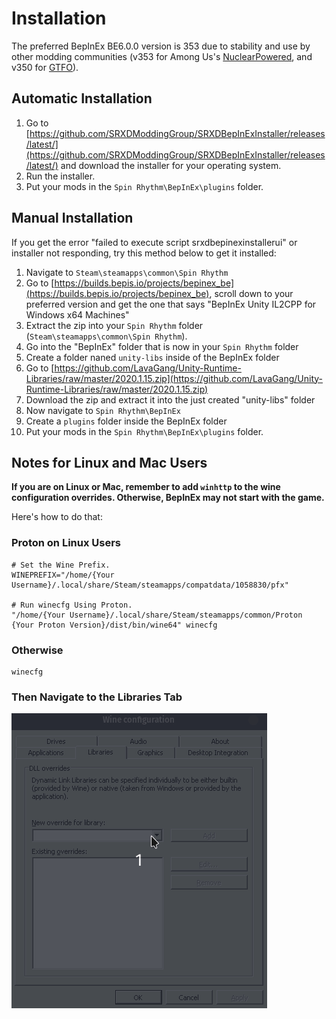 # Installation
The preferred BepInEx BE6.0.0 version is 353 due to stability and use by other modding communities (v353 for Among Us's [NuclearPowered](https://github.com/NuclearPowered/BepInEx), and v350 for [GTFO](https://gtfo.thunderstore.io/package/BepInEx/BepInExPack_GTFO/)).

## Automatic Installation

1. Go to [https://github.com/SRXDModdingGroup/SRXDBepInExInstaller/releases/latest/](https://github.com/SRXDModdingGroup/SRXDBepInExInstaller/releases/latest/) and download the installer for your operating system.
2. Run the installer.
3. Put your mods in the `Spin Rhythm\BepInEx\plugins` folder.

## Manual Installation

If you get the error "failed to execute script srxdbepinexinstallerui" or installer not responding, try this method below to get it installed:

1. Navigate to `Steam\steamapps\common\Spin Rhythm`
2. Go to [https://builds.bepis.io/projects/bepinex_be](https://builds.bepis.io/projects/bepinex_be), scroll down to your preferred version and get the one that says "BepInEx Unity IL2CPP for Windows x64 Machines"
3. Extract the zip into your `Spin Rhythm` folder (`Steam\steamapps\common\Spin Rhythm`).
4. Go into the "BepInEx" folder that is now in your `Spin Rhythm` folder
5. Create a folder naned `unity-libs` inside of the BepInEx folder
6. Go to [https://github.com/LavaGang/Unity-Runtime-Libraries/raw/master/2020.1.15.zip](https://github.com/LavaGang/Unity-Runtime-Libraries/raw/master/2020.1.15.zip)
7. Download the zip and extract it into the just created "unity-libs" folder
8. Now navigate to `Spin Rhythm\BepInEx`
9. Create a `plugins` folder inside the BepInEx folder
10. Put your mods in the `Spin Rhythm\BepInEx\plugins` folder.

## Notes for Linux and Mac Users

__If you are on Linux or Mac, remember to add `winhttp` to the wine configuration overrides. Otherwise, BepInEx may not start with the game.__

Here's how to do that:
### Proton on Linux Users

```shell
# Set the Wine Prefix.
WINEPREFIX="/home/{Your Username}/.local/share/Steam/steamapps/compatdata/1058830/pfx"

# Run winecfg Using Proton.
"/home/{Your Username}/.local/share/Steam/steamapps/common/Proton {Your Proton Version}/dist/bin/wine64" winecfg
```

### Otherwise

```shell
winecfg
```

### Then Navigate to the Libraries Tab
![Add winhttp.dll](assets/winhttp_add.gif)